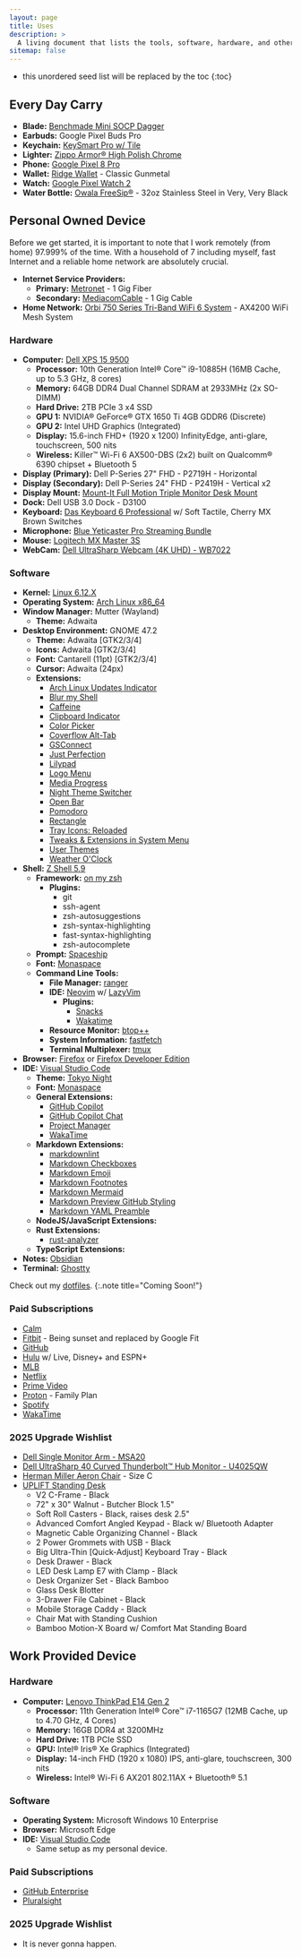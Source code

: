 ```yaml
---
layout: page
title: Uses
description: >
  A living document that lists the tools, software, hardware, and other resources I regularly use in my personal and professional life, essentially providing a transparent overview of my "tech stack" or setup.
sitemap: false
---
```


* this unordered seed list will be replaced by the toc
{:toc}

## Every Day Carry

* **Blade:** [Benchmade Mini SOCP Dagger](https://www.benchmade.com/products/173bk)
* **Earbuds:** Google Pixel Buds Pro
* **Keychain:** [KeySmart Pro w/ Tile](https://www.getkeysmart.com/products/keysmart-pro-with-tile-smart-location-tracking)
* **Lighter:** [Zippo Armor® High Polish Chrome](https://www.zippo.com/products/armor-high-polish-chrome)
* **Phone:** [Google Pixel 8 Pro](https://store.google.com/product/pixel_8_pro?hl=en-US)
* **Wallet:** [Ridge Wallet](https://ridge.com/products/magsafe-wallet-gunmetal) - Classic Gunmetal
* **Watch:** [Google Pixel Watch 2](https://store.google.com/product/pixel_watch_2?hl=en-US)
* **Water Bottle:** [Owala FreeSip®](https://owalalife.com/products/freesip?variant=35724555518111) - 32oz Stainless Steel in Very, Very Black

## Personal Owned Device

Before we get started, it is important to note that I work remotely (from home) 97.999% of the time. With a household of 7 including myself, fast Internet and a reliable home network are absolutely crucial.

* **Internet Service Providers:**
  * **Primary:** [Metronet](https://www.metronet.com/fiber-internet) - 1 Gig Fiber
  * **Secondary:** [MediacomCable](https://mediacomcable.com/) - 1 Gig Cable
* **Home Network:** [Orbi 750 Series Tri-Band WiFi 6 System](https://www.netgear.com/home/wifi/mesh/) - AX4200 WiFi Mesh System

### Hardware

* **Computer:** [Dell XPS 15 9500](https://www.dell.com/en-us/shop/dell-laptops/xps-15-9500-laptop/spd/xps-15-9500-laptop)
  * **Processor:** 10th Generation Intel® Core™ i9-10885H (16MB Cache, up to 5.3 GHz, 8 cores)
  * **Memory:** 64GB DDR4 Dual Channel SDRAM at 2933MHz (2x SO-DIMM)
  * **Hard Drive:** 2TB PCIe 3 x4 SSD
  * **GPU 1:** NVIDIA® GeForce® GTX 1650 Ti 4GB GDDR6 (Discrete)
  * **GPU 2:** Intel UHD Graphics (Integrated)
  * **Display:** 15.6-inch FHD+ (1920 x 1200) InfinityEdge, anti-glare, touchscreen, 500 nits
  * **Wireless:** Killer™ Wi-Fi 6 AX500-DBS (2x2) built on Qualcomm® 6390 chipset + Bluetooth 5
* **Display (Primary):** Dell P-Series 27" FHD - P2719H - Horizontal
* **Display (Secondary):** Dell P-Series 24" FHD - P2419H - Vertical x2
* **Display Mount:** [Mount-It Full Motion Triple Monitor Desk Mount](https://mount-it.com/products/mount-it-full-motion-triple-monitor-desk-mount-mi-753)
* **Dock:** Dell USB 3.0 Dock - D3100
* **Keyboard:** [Das Keyboard 6 Professional](https://www.daskeyboard.com/daskeyboard-6-professional/) w/ Soft Tactile, Cherry MX Brown Switches
* **Microphone:** [Blue Yeticaster Pro Streaming Bundle](https://www.logitechg.com/en-us/products/streaming-gear/yeticaster-pro-streaming-microphone-bundle.988-000107.html?srsltid=AfmBOoq2U5kYmM39z8o5Ovx61cTHdW2IyvRU3rGX-OgtAaHxaIRbrnNt)
* **Mouse:** [Logitech MX Master 3S](https://www.logitech.com/en-us/products/mice/mx-master-3s.910-006556.html?utm_source=Google&utm_medium=Paid-Search&utm_campaign=DEPT_FY25_QX_USA_LO_Logi_DTX-Logitech-Search-Product_Google_na&gad_source=1&gclid=Cj0KCQiAst67BhCEARIsAKKdWOn2R4aJeP8xVnxTt8K-b_n36YhY3j91Y4fvkVVBh3yqWPZRWTnG0-MaAtAoEALw_wcB)
* **WebCam:** [Dell UltraSharp Webcam (4K UHD) - WB7022](https://www.dell.com/en-us/shop/dell-ultrasharp-webcam-wb7022-4k-uhd/apd/319-bbhp/pc-accessories?gacd=9684992-1106-5761040-266906002-0&dgc=ST&SA360CID=71700000109602481&gad_source=1&gclid=Cj0KCQiAst67BhCEARIsAKKdWOmGsjFO4_mhKQ28FJutjVoFJSoygKwRGGil57agBsGOazYxA4r9Nd4aAtGvEALw_wcB&gclsrc=aw.ds)

### Software

* **Kernel:** [Linux 6.12.X](https://www.kernel.org/)
* **Operating System:** [Arch Linux x86_64](https://archlinux.org/)
* **Window Manager:** Mutter (Wayland)
  * **Theme:** Adwaita
* **Desktop Environment:** GNOME 47.2
  * **Theme:** Adwaita [GTK2/3/4]
  * **Icons:** Adwaita [GTK2/3/4]
  * **Font:** Cantarell (11pt) [GTK2/3/4]
  * **Cursor:** Adwaita (24px)
  * **Extensions:**
    * [Arch Linux Updates Indicator](https://extensions.gnome.org/extension/1010/archlinux-updates-indicator/)
    * [Blur my Shell](https://extensions.gnome.org/extension/3193/blur-my-shell/)
    * [Caffeine](https://extensions.gnome.org/extension/517/caffeine/)
    * [Clipboard Indicator](https://extensions.gnome.org/extension/779/clipboard-indicator/)
    * [Color Picker](https://extensions.gnome.org/extension/3396/color-picker/)
    * [Coverflow Alt-Tab](https://extensions.gnome.org/extension/97/coverflow-alt-tab/)
    * [GSConnect](https://extensions.gnome.org/extension/1319/gsconnect/)
    * [Just Perfection](https://extensions.gnome.org/extension/3843/just-perfection/)
    * [Lilypad](https://extensions.gnome.org/extension/7266/lilypad/)
    * [Logo Menu](https://extensions.gnome.org/extension/4451/logo-menu/)
    * [Media Progress](https://extensions.gnome.org/extension/6940/media-progress/)
    * [Night Theme Switcher](https://extensions.gnome.org/extension/2236/night-theme-switcher/)
    * [Open Bar](https://extensions.gnome.org/extension/6580/open-bar/)
    * [Pomodoro](https://gnomepomodoro.org/)
    * [Rectangle](https://extensions.gnome.org/extension/6553/rectangle/)
    * [Tray Icons: Reloaded](https://extensions.gnome.org/extension/2890/tray-icons-reloaded/)
    * [Tweaks & Extensions in System Menu](https://extensions.gnome.org/extension/1653/tweaks-in-system-menu/)
    * [User Themes](https://extensions.gnome.org/extension/19/user-themes/)
    * [Weather O'Clock](https://extensions.gnome.org/extension/5470/weather-oclock/)
* **Shell:** [Z Shell 5.9](https://www.zsh.org/)
  * **Framework:** [on my zsh](https://ohmyz.sh/)
    * **Plugins:**
      * git
      * ssh-agent
      * zsh-autosuggestions
      * zsh-syntax-highlighting
      * fast-syntax-highlighting
      * zsh-autocomplete
  * **Prompt:** [Spaceship](https://spaceship-prompt.sh/)
  * **Font:** [Monaspace](https://github.com/githubnext/monaspace)
  * **Command Line Tools:**
    * **File Manager:** [ranger](https://github.com/ranger/ranger)
    * **IDE:** [Neovim](https://neovim.io/) w/ [LazyVim](https://www.lazyvim.org/)
      * **Plugins:**
        * [Snacks](https://github.com/folke/snacks.nvim)
        * [Wakatime](https://wakatime.com/neovim)
    * **Resource Monitor:** [btop++](https://github.com/aristocratos/btop)
    * **System Information:** [fastfetch](https://github.com/fastfetch-cli/fastfetch)
    * **Terminal Multiplexer:** [tmux](https://github.com/tmux/tmux)
* **Browser:** [Firefox](https://www.mozilla.org/en-US/firefox/) or [Firefox Developer Edition](https://www.mozilla.org/en-US/firefox/developer/)
* **IDE:** [Visual Studio Code](https://code.visualstudio.com/)
  * **Theme:** [Tokyo Night](https://github.com/tokyo-night/tokyo-night-vscode-theme)
  * **Font:** [Monaspace](https://github.com/githubnext/monaspace)
  * **General Extensions:**
    * [GitHub Copilot](https://github.com/features/copilot?editor=vscode)
    * [GitHub Copilot Chat](https://github.com/features/copilot?editor=vscode)
    * [Project Manager](https://github.com/alefragnani/vscode-project-manager)
    * [WakaTime](https://github.com/wakatime/vscode-wakatime)
  * **Markdown Extensions:**
    * [markdownlint](https://github.com/DavidAnson/vscode-markdownlint/i)
    * [Markdown Checkboxes](https://github.com/mjbvz/vscode-markdown-checkboxes)
    * [Markdown Emoji](https://github.com/mjbvz/vscode-markdown-emoji)
    * [Markdown Footnotes](https://github.com/mjbvz/vscode-markdown-footnotes)
    * [Markdown Mermaid](https://github.com/mjbvz/vscode-markdown-mermaid.git)
    * [Markdown Preview GitHub Styling](https://github.com/mjbvz/vscode-github-markdown-preview-style)
    * [Markdown YAML Preamble](https://github.com/mjbvz/vscode-markdown-yaml-preamble)
  * **NodeJS/JavaScript Extensions:**
  * **Rust Extensions:**
    * [rust-analyzer](https://github.com/rust-lang/rust-analyzer)
  * **TypeScript Extensions:**
* **Notes:** [Obsidian](https://obsidian.md/)
* **Terminal:** [Ghostty](https://ghostty.org/)

Check out my [dotfiles](https://github.com/djallits/dotfiles).
{:.note title="Coming Soon!"}

### Paid Subscriptions

* [Calm](https://www.calm.com/)
* [Fitbit](https://www.google.com/fit/) - Being sunset and replaced by Google Fit
* [GitHub](https://github.com/)
* [Hulu](https://www.hulu.com/) w/ Live, Disney+ and ESPN+
* [MLB](https://www.mlb.com/)
* [Netflix](https://www.netflix.com/)
* [Prime Video](https://www.primevideo.com/)
* [Proton](https://proton.me/) - Family Plan
* [Spotify](https://www.spotify.com/us/premium/)
* [WakaTime](https://wakatime.com/)

### 2025 Upgrade Wishlist

* [Dell Single Monitor Arm - MSA20](https://www.dell.com/en-us/shop/dell-single-monitor-arm-msa20/apd/482-bbdi/monitors-monitor-accessories)
* [Dell UltraSharp 40 Curved Thunderbolt™ Hub Monitor - U4025QW](https://www.dell.com/en-us/shop/dell-ultrasharp-40-curved-thunderbolt-hub-monitor-u4025qw/apd/210-bmdp/monitors-monitor-accessories)
* [Herman Miller Aeron Chair](https://store.hermanmiller.com/office-chairs-aeron/aeron-chair/100075479.html) - Size C
* [UPLIFT Standing Desk](https://www.upliftdesk.com/standing-desks/)
  * V2 C-Frame - Black
  * 72" x 30" Walnut - Butcher Block 1.5"
  * Soft Roll Casters - Black, raises desk 2.5"
  * Advanced Comfort Angled Keypad - Black w/ Bluetooth Adapter
  * Magnetic Cable Organizing Channel - Black
  * 2 Power Grommets with USB - Black
  * Big Ultra-Thin [Quick-Adjust] Keyboard Tray - Black
  * Desk Drawer - Black
  * LED Desk Lamp E7 with Clamp - Black
  * Desk Organizer Set - Black Bamboo
  * Glass Desk Blotter
  * 3-Drawer File Cabinet - Black
  * Mobile Storage Caddy - Black
  * Chair Mat with Standing Cushion
  * Bamboo Motion-X Board w/ Comfort Mat Standing Board

## Work Provided Device

### Hardware

* **Computer:** [Lenovo ThinkPad E14 Gen 2](https://www.lenovo.com/us/en/p/laptops/thinkpad/thinkpade/e14-g2/22tpe14e4n2)
  * **Processor:** 11th Generation Intel® Core™ i7-1165G7 (12MB Cache, up to 4.70 GHz, 4 Cores)
  * **Memory:** 16GB DDR4 at 3200MHz
  * **Hard Drive:** 1TB PCIe SSD
  * **GPU:** Intel® Iris® Xe Graphics (Integrated)
  * **Display:** 14-inch FHD (1920 x 1080) IPS, anti-glare, touchscreen, 300 nits
  * **Wireless:** Intel® Wi-Fi 6 AX201 802.11AX + Bluetooth® 5.1

### Software

* **Operating System:** Microsoft Windows 10 Enterprise
* **Browser:** Microsoft Edge
* **IDE:** [Visual Studio Code](https://code.visualstudio.com/)
  * Same setup as my personal device.


### Paid Subscriptions

* [GitHub Enterprise](https://github.com/enterprise)
* [Pluralsight](https://www.pluralsight.com/)

### 2025 Upgrade Wishlist

* It is never gonna happen.
